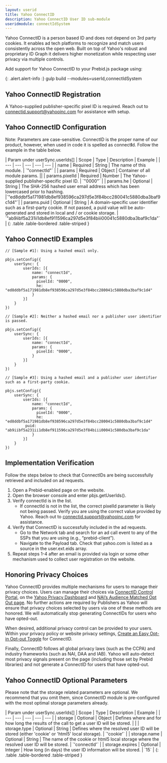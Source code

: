 ```yaml
---
layout: userid
title: Yahoo ConnectID
description: Yahoo ConnectID User ID sub-module
useridmodule: connectIdSystem
---
```


Yahoo ConnectID is a person based ID and does not depend on 3rd party cookies. It enables ad tech platforms to recognize and match users consistently across the open web. Built on top of Yahoo's robust and proprietary ID Graph it delivers higher monetization while respecting user privacy via multiple controls.

Add support for Yahoo ConnectID to your Prebid.js package using:

{: .alert.alert-info :}
gulp build --modules=userId,connectIdSystem

## Yahoo ConnectID Registration

A Yahoo-supplied publisher-specific pixel ID is required. Reach out to [connectid.support@yahooinc.com](mailto:connectid.support@yahooinc.com) for assistance with setup.


## Yahoo ConnectID Configuration
Note: Parameters are case-sensitive. ConnectID is the proper name of our product, however, when used in code it is spelled as connect**I**d. Follow the example in the table below.

<div class="table-responsive" markdown="1">
| Param under userSync.userIds[] | Scope | Type | Description | Example |
| --- | --- | --- | --- | --- |
| name | Required | String | The name of this module. | `"connectId"` |
| params | Required | Object | Container of all module params. ||
| params.pixelId | Required | Number |
The Yahoo-supplied publisher-specific pixel ID. | `"0000"` |
| params.he | Optional | String | The SHA-256 hashed user email address which has been lowercased prior to hashing.  |`"ed8ddbf5a171981db8ef938596ca297d5e3f84bcc280041c5880dba3baf9c1d4"`|
| params.puid | Optional | String | A domain-specific user identifier such as a first-party cookie. If not passed, a puid value will be auto-generated and stored in local and / or cookie storage.  | `"ab9iibf5a231ii1db8ef911596ca297d5e3f84biii00041c5880dba3baf9c1da"` |
{: .table .table-bordered .table-striped }
</div>


## Yahoo ConnectID Examples

```
// [Sample #1]: Using a hashed email only.

pbjs.setConfig({
    userSync: {
        userIds: [{
            name: "connectId",
            params: {
              pixelId: "0000",
              he: "ed8ddbf5a171981db8ef938596ca297d5e3f84bcc280041c5880dba3baf9c1d4"
            }
        }]
    }
})
```

```
// [Sample #2]: Neither a hashed email nor a publisher user identifier is passed.

pbjs.setConfig({
    userSync: {
        userIds: [{
            name: "connectId",
            params: {
              pixelId: "0000",
            }
        }]
    }
})
```

```
// [Sample #3]: Using a hashed email and a publisher user identifier such as a first-party cookie.

pbjs.setConfig({
    userSync: {
        userIds: [{
            name: "connectId",
            params: {
              pixelId: "0000",
              he: "ed8ddbf5a171981db8ef938596ca297d5e3f84bcc280041c5880dba3baf9c1d4"
		 puid: "ab9iibf5a231ii1db8ef911596ca297d5e3f84biii00041c580dba3baf9c1da"
            }
        }]
    }
})
```

## Implementation Verification
Follow the steps below to check that ConnectIDs are being successfully retrieved and included on ad requests.
1) Open a Prebid-enabled page on the website.
2) Open the browser console and enter pbjs.getUserIds().
3) Verify connectId is in the list.
   - If connectId is not in the list, the correct pixelId parameter is likely not being passed. Verify you are using the correct value provided by Yahoo. Reach out to [connectid.support@yahooinc.com](mailto:connectid.support@yahooinc.com) for assistance.
4) Verify that ConnectID is successfully included in the ad requests.
   - Go to the Network tab and search for an ad call event to any of the SSPs that you are using (e.g., “prebid-client”).
   - Navigate to the Payload tab. Check that yahoo.com is listed as a source in the user.ext.eids array.
5) Repeat steps 1-4 after an email is provided via login or some other mechanism used to collect user registration on the website.

## Honoring Privacy Choices

Yahoo ConnectID provides multiple mechanisms for users to manage their privacy choices. Users can manage their choices via [ConnectID Control Portal](http://connectid.yahoo.com), on the [Yahoo Privacy Dashboard](https://legal.yahoo.com/us/en/yahoo/privacy/dashboard/index.html) and [NAI’s Audience Matched Opt Out page](https://optout.networkadvertising.org/optout/email).  No further actions are required by Publishers as Yahoo will ensure that privacy choices selected by users via one of these methods are honored. We will automatically stop generating ConnectIDs for users who have opted-out.

When desired, additional privacy control can be provided to your users. Within your privacy policy or website privacy settings, [Create an Easy Opt-in Opt-out Toggle](https://documentation.help.yahooinc.com/platform/SSP/Sellers/Integrate/Create-an-Easy-OptIn-Optout-Toggle.htm) for ConnectID.

Finally, ConnectID follows all global privacy laws (such as the CCPA) and industry frameworks (such as NAI, DAA and IAB). Yahoo will auto-detect most privacy signals present on the page (including those set by Prebid libraries) and not generate a ConnectID for users that have opted-out.

## Yahoo ConnectID Optional Parameters
Please note that the storage related parameters are optional. We recommend that you omit them, since ConnectID module is pre-configured with the most optimal storage parameters already.

<div class="table-responsive" markdown="1">
| Param under userSync.userIds[] | Scope | Type | Description | Example |
| --- | --- | --- | --- | --- |
| storage | Optional | Object | Defines where and for how long the results of the call to get a user ID will be stored. | |
| storage.type | Optional | String | Defines where the resolved user ID will be stored (either 'cookie' or 'html5' local storage). | `'cookie'` |
| storage.name | Optional | String | The name of the cookie or html5 local storage where the resolved user ID will be stored. | `'connectId'` |
| storage.expires | Optional | Integer | How long (in days) the user ID information will be stored. | `15` |
{: .table .table-bordered .table-striped }
</div>
